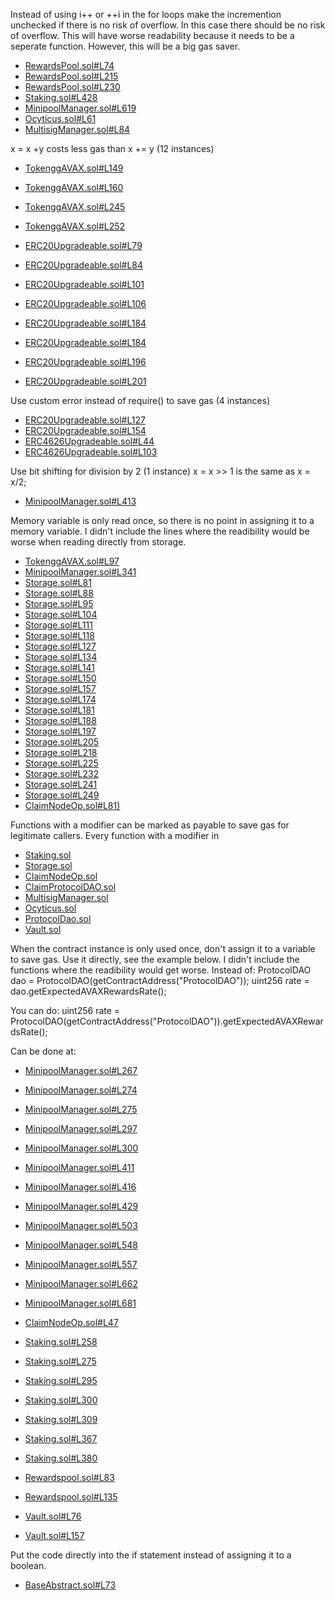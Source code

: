 Instead of using i++ or ++i in the for loops make the incremention unchecked if there is no risk of overflow. In this case there should be no risk of overflow. This will have worse readability because it needs to be a seperate function. However, this will be a big gas saver.

- [RewardsPool.sol#L74](https://github.com/code-423n4/2022-12-gogopool/blob/main/contracts/contract/RewardsPool.sol#L74)
- [RewardsPool.sol#L215](https://github.com/code-423n4/2022-12-gogopool/blob/main/contracts/contract/RewardsPool.sol#L215)
- [RewardsPool.sol#L230](https://github.com/code-423n4/2022-12-gogopool/blob/main/contracts/contract/RewardsPool.sol#L230)
- [Staking.sol#L428](https://github.com/code-423n4/2022-12-gogopool/blob/main/contracts/contract/Staking.sol#L428)
- [MinipoolManager.sol#L619](https://github.com/code-423n4/2022-12-gogopool/blob/main/contracts/contract/MinipoolManager.sol#L619)
- [Ocyticus.sol#L61](https://github.com/code-423n4/2022-12-gogopool/blob/main/contracts/contract/Ocyticus.sol#L61)
- [MultisigManager.sol#L84](https://github.com/code-423n4/2022-12-gogopool/blob/main/contracts/contract/MultisigManager.sol#L84)

x = x +y costs less gas than x += y (12 instances)
- [TokenggAVAX.sol#L149](https://github.com/code-423n4/2022-12-gogopool/blob/main/contracts/contract/tokens/TokenggAVAX.sol#L149)
- [TokenggAVAX.sol#L160](https://github.com/code-423n4/2022-12-gogopool/blob/main/contracts/contract/tokens/TokenggAVAX.sol#L160)
- [TokenggAVAX.sol#L245](https://github.com/code-423n4/2022-12-gogopool/blob/main/contracts/contract/tokens/TokenggAVAX.sol#L245)
- [TokenggAVAX.sol#L252](https://github.com/code-423n4/2022-12-gogopool/blob/main/contracts/contract/tokens/TokenggAVAX.sol#L252)

- [ERC20Upgradeable.sol#L79](https://github.com/code-423n4/2022-12-gogopool/blob/main/contracts/contract/tokens/upgradeable/ERC20Upgradeable.sol#L79)
- [ERC20Upgradeable.sol#L84](https://github.com/code-423n4/2022-12-gogopool/blob/main/contracts/contract/tokens/upgradeable/ERC20Upgradeable.sol#L84)
- [ERC20Upgradeable.sol#L101](https://github.com/code-423n4/2022-12-gogopool/blob/main/contracts/contract/tokens/upgradeable/ERC20Upgradeable.sol#L101)
- [ERC20Upgradeable.sol#L106](https://github.com/code-423n4/2022-12-gogopool/blob/main/contracts/contract/tokens/upgradeable/ERC20Upgradeable.sol#L106)
- [ERC20Upgradeable.sol#L184](https://github.com/code-423n4/2022-12-gogopool/blob/main/contracts/contract/tokens/upgradeable/ERC20Upgradeable.sol#L184)
- [ERC20Upgradeable.sol#L184](https://github.com/code-423n4/2022-12-gogopool/blob/main/contracts/contract/tokens/upgradeable/ERC20Upgradeable.sol#L189)
- [ERC20Upgradeable.sol#L196](https://github.com/code-423n4/2022-12-gogopool/blob/main/contracts/contract/tokens/upgradeable/ERC20Upgradeable.sol#L196)
- [ERC20Upgradeable.sol#L201](https://github.com/code-423n4/2022-12-gogopool/blob/main/contracts/contract/tokens/upgradeable/ERC20Upgradeable.sol#L201)

Use custom error instead of require() to save gas (4 instances)
- [ERC20Upgradeable.sol#L127](https://github.com/code-423n4/2022-12-gogopool/blob/main/contracts/contract/tokens/upgradeable/ERC20Upgradeable.sol#L127)
- [ERC20Upgradeable.sol#L154](https://github.com/code-423n4/2022-12-gogopool/blob/main/contracts/contract/tokens/upgradeable/ERC20Upgradeable.sol#L154)
- [ERC4626Upgradeable.sol#L44](https://github.com/code-423n4/2022-12-gogopool/blob/main/contracts/contract/tokens/upgradeable/ERC4626Upgradeable.sol#L44)
- [ERC4626Upgradeable.sol#L103](https://github.com/code-423n4/2022-12-gogopool/blob/main/contracts/contract/tokens/upgradeable/ERC4626Upgradeable.sol#L103)

Use bit shifting for division by 2 (1 instance)
x = x >> 1 is the same as x = x/2;
- [MinipoolManager.sol#L413](https://github.com/code-423n4/2022-12-gogopool/blob/main/contracts/contract/MinipoolManager.sol#L413)

Memory variable is only read once, so there is no point in assigning it to a memory variable. I didn't include the lines where the readibility would be worse when reading directly from storage.
- [TokenggAVAX.sol#L97](https://github.com/code-423n4/2022-12-gogopool/blob/main/contracts/contract/tokens/TokenggAVAX.sol#L97)
- [MinipoolManager.sol#L341](https://github.com/code-423n4/2022-12-gogopool/blob/main/contracts/contract/MinipoolManager.sol#L341)
- [Storage.sol#L81](https://github.com/code-423n4/2022-12-gogopool/blob/main/contracts/contract/Storage.sol#L81)
- [Storage.sol#L88](https://github.com/code-423n4/2022-12-gogopool/blob/main/contracts/contract/Storage.sol#L88)
- [Storage.sol#L95](https://github.com/code-423n4/2022-12-gogopool/blob/main/contracts/contract/Storage.sol#L95)
- [Storage.sol#L104](https://github.com/code-423n4/2022-12-gogopool/blob/main/contracts/contract/Storage.sol#L104)
- [Storage.sol#L111](https://github.com/code-423n4/2022-12-gogopool/blob/main/contracts/contract/Storage.sol#L111)
- [Storage.sol#L118](https://github.com/code-423n4/2022-12-gogopool/blob/main/contracts/contract/Storage.sol#L118)
- [Storage.sol#L127](https://github.com/code-423n4/2022-12-gogopool/blob/main/contracts/contract/Storage.sol#L127)
- [Storage.sol#L134](https://github.com/code-423n4/2022-12-gogopool/blob/main/contracts/contract/Storage.sol#L134)
- [Storage.sol#L141](https://github.com/code-423n4/2022-12-gogopool/blob/main/contracts/contract/Storage.sol#L141)
- [Storage.sol#L150](https://github.com/code-423n4/2022-12-gogopool/blob/main/contracts/contract/Storage.sol#L150)
- [Storage.sol#L157](https://github.com/code-423n4/2022-12-gogopool/blob/main/contracts/contract/Storage.sol#L157)
- [Storage.sol#L174](https://github.com/code-423n4/2022-12-gogopool/blob/main/contracts/contract/Storage.sol#L174)
- [Storage.sol#L181](https://github.com/code-423n4/2022-12-gogopool/blob/main/contracts/contract/Storage.sol#L181)
- [Storage.sol#L188](https://github.com/code-423n4/2022-12-gogopool/blob/main/contracts/contract/Storage.sol#L188)
- [Storage.sol#L197](https://github.com/code-423n4/2022-12-gogopool/blob/main/contracts/contract/Storage.sol#L197)
- [Storage.sol#L205](https://github.com/code-423n4/2022-12-gogopool/blob/main/contracts/contract/Storage.sol#L205)
- [Storage.sol#L218](https://github.com/code-423n4/2022-12-gogopool/blob/main/contracts/contract/Storage.sol#L218)
- [Storage.sol#L225](https://github.com/code-423n4/2022-12-gogopool/blob/main/contracts/contract/Storage.sol#L225)
- [Storage.sol#L232](https://github.com/code-423n4/2022-12-gogopool/blob/main/contracts/contract/Storage.sol#L232)
- [Storage.sol#L241](https://github.com/code-423n4/2022-12-gogopool/blob/main/contracts/contract/Storage.sol#L241)
- [Storage.sol#L249](https://github.com/code-423n4/2022-12-gogopool/blob/main/contracts/contract/Storage.sol#L249)
- [ClaimNodeOp.sol#L81)](https://github.com/code-423n4/2022-12-gogopool/blob/main/contracts/contract/ClaimNodeOp.sol#L81)

Functions with a modifier can be marked as payable to save gas for legitimate callers.
Every function with a modifier in 
- [Staking.sol](https://github.com/code-423n4/2022-12-gogopool/blob/main/contracts/contract/tokens/upgradeable/Staking.sol)
- [Storage.sol](https://github.com/code-423n4/2022-12-gogopool/blob/main/contracts/contract/tokens/upgradeable/Storage.sol)
- [ClaimNodeOp.sol](https://github.com/code-423n4/2022-12-gogopool/blob/main/contracts/contract/tokens/upgradeable/ClaimNodeOp.sol)
- [ClaimProtocolDAO.sol](https://github.com/code-423n4/2022-12-gogopool/blob/main/contracts/contract/tokens/upgradeable/ClaimProtocolDAO.sol)
- [MultisigManager.sol](https://github.com/code-423n4/2022-12-gogopool/blob/main/contracts/contract/tokens/upgradeable/MultisigManager.sol)
- [Ocyticus.sol](https://github.com/code-423n4/2022-12-gogopool/blob/main/contracts/contract/tokens/upgradeable/Ocyticus.sol)
- [ProtocolDao.sol](https://github.com/code-423n4/2022-12-gogopool/blob/main/contracts/contract/tokens/upgradeable/ProtocolDao.sol)
- [Vault.sol](https://github.com/code-423n4/2022-12-gogopool/blob/main/contracts/contract/tokens/upgradeable/Vault.sol)

When the contract instance is only used once, don't assign it to a variable to save gas. Use it directly, see the example below. I didn't include the functions where the readibility would get worse.
Instead of:
ProtocolDAO dao = ProtocolDAO(getContractAddress("ProtocolDAO"));
uint256 rate = dao.getExpectedAVAXRewardsRate();

You can do:
uint256 rate = ProtocolDAO(getContractAddress("ProtocolDAO")).getExpectedAVAXRewardsRate();

Can be done at:
- [MinipoolManager.sol#L267](https://github.com/code-423n4/2022-12-gogopool/blob/main/contracts/contract/MinipoolManager.sol#L267)
- [MinipoolManager.sol#L274](https://github.com/code-423n4/2022-12-gogopool/blob/main/contracts/contract/MinipoolManager.sol#L274)
- [MinipoolManager.sol#L275](https://github.com/code-423n4/2022-12-gogopool/blob/main/contracts/contract/MinipoolManager.sol#L275)
- [MinipoolManager.sol#L297](https://github.com/code-423n4/2022-12-gogopool/blob/main/contracts/contract/MinipoolManager.sol#L297)
- [MinipoolManager.sol#L300](https://github.com/code-423n4/2022-12-gogopool/blob/main/contracts/contract/MinipoolManager.sol#L300)
- [MinipoolManager.sol#L411](https://github.com/code-423n4/2022-12-gogopool/blob/main/contracts/contract/MinipoolManager.sol#L411)
- [MinipoolManager.sol#L416](https://github.com/code-423n4/2022-12-gogopool/blob/main/contracts/contract/MinipoolManager.sol#L416)
- [MinipoolManager.sol#L429](https://github.com/code-423n4/2022-12-gogopool/blob/main/contracts/contract/MinipoolManager.sol#L429)
- [MinipoolManager.sol#L503](https://github.com/code-423n4/2022-12-gogopool/blob/main/contracts/contract/MinipoolManager.sol#L503)
- [MinipoolManager.sol#L548](https://github.com/code-423n4/2022-12-gogopool/blob/main/contracts/contract/MinipoolManager.sol#L548)
- [MinipoolManager.sol#L557](https://github.com/code-423n4/2022-12-gogopool/blob/main/contracts/contract/MinipoolManager.sol#L557)
- [MinipoolManager.sol#L662](https://github.com/code-423n4/2022-12-gogopool/blob/main/contracts/contract/MinipoolManager.sol#L662)
- [MinipoolManager.sol#L681](https://github.com/code-423n4/2022-12-gogopool/blob/main/contracts/contract/MinipoolManager.sol#L681)

- [ClaimNodeOp.sol#L47](https://github.com/code-423n4/2022-12-gogopool/blob/main/contracts/contract/ClaimNodeOp.sol#L47)

- [Staking.sol#L258](https://github.com/code-423n4/2022-12-gogopool/blob/main/contracts/contract/Staking.sol#L258)
- [Staking.sol#L275](https://github.com/code-423n4/2022-12-gogopool/blob/main/contracts/contract/Staking.sol#L275)
- [Staking.sol#L295](https://github.com/code-423n4/2022-12-gogopool/blob/main/contracts/contract/Staking.sol#L295)
- [Staking.sol#L300](https://github.com/code-423n4/2022-12-gogopool/blob/main/contracts/contract/Staking.sol#L300)
- [Staking.sol#L309](https://github.com/code-423n4/2022-12-gogopool/blob/main/contracts/contract/Staking.sol#L309)
- [Staking.sol#L367](https://github.com/code-423n4/2022-12-gogopool/blob/main/contracts/contract/Staking.sol#L367)
- [Staking.sol#L380](https://github.com/code-423n4/2022-12-gogopool/blob/main/contracts/contract/Staking.sol#L380)
- [Rewardspool.sol#L83](https://github.com/code-423n4/2022-12-gogopool/blob/main/contracts/contract/Rewardspool.sol#L83)
- [Rewardspool.sol#L135](https://github.com/code-423n4/2022-12-gogopool/blob/main/contracts/contract/Rewardspool.sol#L135)
- [Vault.sol#L76](https://github.com/code-423n4/2022-12-gogopool/blob/main/contracts/contract/Vault.sol#L76)
- [Vault.sol#L157](https://github.com/code-423n4/2022-12-gogopool/blob/main/contracts/contract/Vault.sol#L157)

Put the code directly into the if statement instead of assigning it to a boolean.
- [BaseAbstract.sol#L73](https://github.com/code-423n4/2022-12-gogopool/blob/main/contracts/contract/BaseAbstract.sol#L73)

